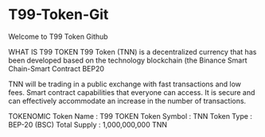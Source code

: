 # T99-Token-Git
Welcome to T99 Token Github

WHAT IS T99 TOKEN
T99 Token (TNN) is a decentralized currency that has been developed based on the technology blockchain (the Binance Smart Chain-Smart Contract BEP20

TNN will be trading in a public exchange with fast transactions and low fees. Smart contract capabilities that everyone can access. It is secure and can effectively accommodate an increase in the number of transactions.

TOKENOMIC
Token Name : T99 TOKEN
Token Symbol : TNN
Token Type : BEP-20 (BSC)
Total Supply : 1,000,000,000 TNN
